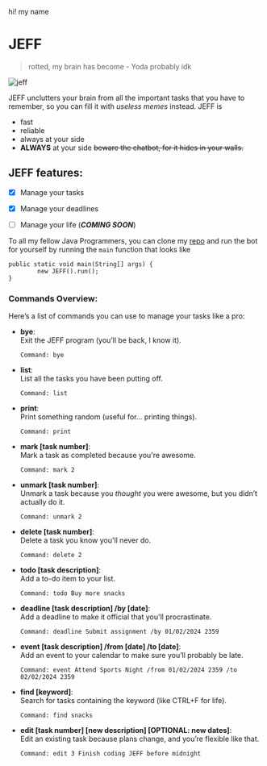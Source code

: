 hi! my name
# JEFF
> rotted, my brain has become - Yoda probably idk

![jeff](https://github.com/shardhrv/ip/blob/master/docs/Ui.png)

JEFF unclutters your brain from all the important tasks that you have to remember, so you can fill it with _useless memes_ instead. JEFF is
- fast
- reliable
- always at your side
- **ALWAYS** at your side
  ~~beware the chatbot, for it hides in your walls.~~

## JEFF features:
- [x] Manage your tasks
- [x] Manage your deadlines
- [ ] Manage your life (***COMING SOON***)


To all my fellow Java Programmers, you can clone my [repo](https://github.com/shardhrv/ip) and run the bot for yourself by running the `main` function that looks like
```
public static void main(String[] args) {
        new JEFF().run();
}
```
### Commands Overview:
Here’s a list of commands you can use to manage your tasks like a pro:

- **bye**:  
  Exit the JEFF program (you’ll be back, I know it).
  ``` 
  Command: bye
  ```

- **list**:  
  List all the tasks you have been putting off.
  ``` 
  Command: list
  ```

- **print**:  
  Print something random (useful for... printing things).
  ``` 
  Command: print
  ```

- **mark [task number]**:  
  Mark a task as completed because you're awesome.
  ``` 
  Command: mark 2
  ```

- **unmark [task number]**:  
  Unmark a task because you *thought* you were awesome, but you didn’t actually do it.
  ``` 
  Command: unmark 2
  ```

- **delete [task number]**:  
  Delete a task you know you'll never do.
  ``` 
  Command: delete 2
  ```

- **todo [task description]**:  
  Add a to-do item to your list.
  ``` 
  Command: todo Buy more snacks
  ```

- **deadline [task description] /by [date]**:  
  Add a deadline to make it official that you'll procrastinate.
  ``` 
  Command: deadline Submit assignment /by 01/02/2024 2359
  ```

- **event [task description] /from [date] /to [date]**:  
  Add an event to your calendar to make sure you’ll probably be late.
  ``` 
  Command: event Attend Sports Night /from 01/02/2024 2359 /to 02/02/2024 2359
  ```

- **find [keyword]**:  
  Search for tasks containing the keyword (like CTRL+F for life).
  ``` 
  Command: find snacks
  ```

- **edit [task number] [new description] [OPTIONAL: new dates]**:  
  Edit an existing task because plans change, and you’re flexible like that.
  ``` 
  Command: edit 3 Finish coding JEFF before midnight
  ```
